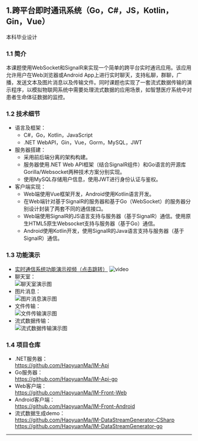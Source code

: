 
## **1.跨平台即时通讯系统（Go，C#，JS，Kotlin，Gin，Vue）**
本科毕业设计
###  1.1 简介
本课题使用WebSocket和SignalR来实现一个简单的跨平台实时通讯应用。该应用允许用户在Web浏览器或Android App上进行实时聊天，支持私聊，群聊，广播，发送文本及图片消息以及传输文件。同时课题也实现了一套流式数据传输的演示程序，以模拟物联网系统中需要处理流式数据的应用场景，如智慧医疗系统中对患者生命体征数据的监控。
###  1.2 技术细节
- 语言及框架：
    - C#，Go，Kotlin，JavaScript
    - .NET WebAPI，Gin，Vue，Gorm，MySQL，JWT
- 服务器搭建：
    - 采用前后端分离的架构构建。
    - 服务器使用.NET Web API框架（结合SignalR组件）和Go语言的开源库Gorilla/Websocket两种技术方案分别实现。
    - 使用MySQL存储用户信息，使用JWT进行身份认证与鉴权。
- 客户端实现：
    - Web端使用Vue框架开发，Android使用Kotlin语言开发。
    - 在Web端针对基于SignalR的服务器和基于Go（WebSocket）的服务器分别设计封装了两套不同的通信接口。
    - Web端使用SignalR的JS语言支持与服务器（基于SignalR）通信。使用原生HTML5原生Websocket支持与服务器（基于Go）通信。
    - Android使用Kotlin开发，使用SignalR的Java语言支持与服务器（基于SignalR）通信。

###  1.3 功能演示
- [实时通信系统功能演示视频（点击跳转）](https://www.bilibili.com/video/BV17W4y1t73n)
![video][pic-1.3.0]<br>
- 聊天室：<br>
![聊天室演示图][pic-1.3.1]<br>
- 图片消息：<br>
![图片消息演示图][pic-1.3.2]<br>
- 文件传输：<br>
![文件传输演示图][pic-1.3.3]<br>
- 流式数据传输：<br>
![流式数据传输演示图][pic-1.3.4]<br>

###  1.4 项目仓库
- .NET服务器：<br>
<https://github.com/HaoyuanMa/IM-Api>
- Go服务器：<br>
<https://github.com/HaoyuanMa/IM-Api-go>
- Web客户端：<br>
<https://github.com/HaoyuanMa/IM-Front-Web>
- Android客户端：<br>
<https://github.com/HaoyuanMa/IM-Front-Android>
- 流式数据生成demo：<br>
<https://github.com/HaoyuanMa/IM-DataStreamGenerator-CSharp><br>
<https://github.com/HaoyuanMa/IM-DataStreamGenerator-go>

---

[pic-1.3.0]: https://vkceyugu.cdn.bspapp.com/VKCEYUGU-1682933a-c290-4a19-a517-c44d14df20fc/628cfa92-ca9b-430a-92da-7c533fb98834.png
[pic-1.3.1]: https://vkceyugu.cdn.bspapp.com/VKCEYUGU-1682933a-c290-4a19-a517-c44d14df20fc/ea520e51-4294-4b9a-a601-43c6d8221aa6.png
[pic-1.3.2]: https://vkceyugu.cdn.bspapp.com/VKCEYUGU-1682933a-c290-4a19-a517-c44d14df20fc/ce000332-4e71-41b5-86f7-525382cbf046.png
[pic-1.3.3]: https://vkceyugu.cdn.bspapp.com/VKCEYUGU-1682933a-c290-4a19-a517-c44d14df20fc/e8261b77-42b2-425f-8afe-382559d5677e.png
[pic-1.3.4]: https://vkceyugu.cdn.bspapp.com/VKCEYUGU-1682933a-c290-4a19-a517-c44d14df20fc/82f97639-a929-4e4d-851a-ed617c532ae1.png
